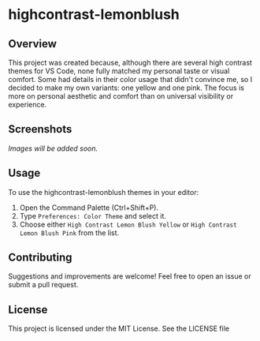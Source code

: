 # highcontrast-lemonblush

## Overview
This project was created because, although there are several high contrast themes for VS Code, none fully matched my personal taste or visual comfort. Some had details in their color usage that didn't convince me, so I decided to make my own variants: one yellow and one pink. The focus is more on personal aesthetic and comfort than on universal visibility or experience.

## Screenshots
*Images will be added soon.*

## Usage
To use the highcontrast-lemonblush themes in your editor:
1. Open the Command Palette (Ctrl+Shift+P).
2. Type `Preferences: Color Theme` and select it.
3. Choose either `High Contrast Lemon Blush Yellow` or `High Contrast Lemon Blush Pink` from the list.

## Contributing
Suggestions and improvements are welcome! Feel free to open an issue or submit a pull request.

## License
This project is licensed under the MIT License. See the LICENSE file